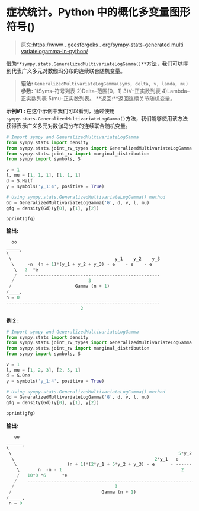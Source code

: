 # 症状统计。Python 中的概化多变量图形符号()

> 原文:[https://www . geesforgeks . org/sympy-stats-generated multi variatelogamma-in-python/](https://www.geeksforgeeks.org/sympy-stats-generalizedmultivariateloggamma-in-python/)

借助`**sympy.stats.GeneralizedMultivariateLogGamma()**`方法，我们可以得到代表广义多元对数伽玛分布的连续联合随机变量。

> **语法:** `GeneralizedMultivariateLogGamma(syms, delta, v, lamda, mu)`
> **参数:**
> 1)Syms–符号列表
> 2)Delta–范围[0，1]
> 3)V–正实数列表
> 4)Lambda–正实数列表
> 5)mu–正实数列表。
> **返回:**返回连续关节随机变量。

**示例#1 :**
在这个示例中我们可以看到，通过使用`sympy.stats.GeneralizedMultivariateLogGamma()`方法，我们能够使用该方法获得表示广义多元对数伽马分布的连续联合随机变量。

```py
# Import sympy and GeneralizedMultivariateLogGamma
from sympy.stats import density
from sympy.stats.joint_rv_types import GeneralizedMultivariateLogGamma
from sympy.stats.joint_rv import marginal_distribution
from sympy import symbols, S

v = 1
l, mu = [1, 1, 1], [1, 1, 1]
d = S.Half
y = symbols('y_1:4', positive = True)

# Using sympy.stats.GeneralizedMultivariateLogGamma() method
Gd = GeneralizedMultivariateLogGamma('G', d, v, l, mu)
gfg = density(Gd)(y[0], y[1], y[2])

pprint(gfg)
```

**输出:**

```py
  oo                                                      
_____                                                     
\    `                                                    
 \                                       y_1    y_2    y_3
  \     -n  (n + 1)*(y_1 + y_2 + y_3) - e    - e    - e   
   \   2  *e                                              
   /   ---------------------------------------------------
  /                            3                          
 /                        Gamma (n + 1)                   
/____,                                                    
n = 0                                                     
----------------------------------------------------------
                            2                             

```

**例 2 :**

```py
# Import sympy and GeneralizedMultivariateLogGamma
from sympy.stats import density
from sympy.stats.joint_rv_types import GeneralizedMultivariateLogGamma
from sympy.stats.joint_rv import marginal_distribution
from sympy import symbols, S

v = 1
l, mu = [1, 2, 3], [2, 5, 1]
d = S.One
y = symbols('y_1:4', positive = True)

# Using sympy.stats.GeneralizedMultivariateLogGamma() method
Gd = GeneralizedMultivariateLogGamma('G', d, v, l, mu)
gfg = density(Gd)(y[0], y[1], y[2])

pprint(gfg)
```

**输出:**

```py
   oo                                                                        
______                                                                       
\     `                                                                      
 \                                                               5*y_2    y_3
  \                                                     2*y_1   e        e   
   \                   (n + 1)*(2*y_1 + 5*y_2 + y_3) - e      - ------ - ----
    \       n  -n - 1                                             2       3  
    /   10*0 *6      *e                                                      
   /    ---------------------------------------------------------------------
  /                                      3                                   
 /                                  Gamma (n + 1)                            
/_____,                                                                      
 n = 0                                        

```